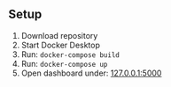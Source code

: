## Setup
1. Download repository
2. Start Docker Desktop
3. Run: `docker-compose build`
4. Run: `docker-compose up`
5. Open dashboard under: [127.0.0.1:5000](http://127.0.0.1:5000/)
